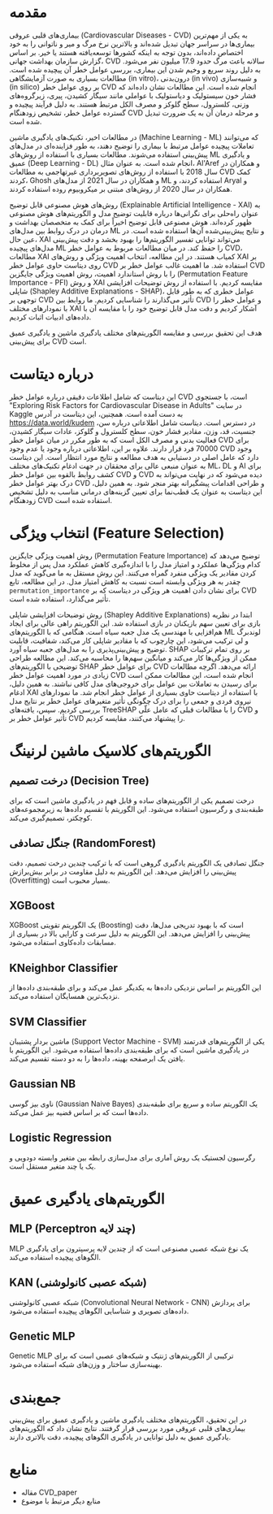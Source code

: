 # مقدمه
بیماری‌های قلبی عروقی (Cardiovascular Diseases - CVD) به یکی از مهم‌ترین بیماری‌ها در سراسر جهان تبدیل شده‌اند و بالاترین نرخ مرگ و میر و ناتوانی را به خود اختصاص داده‌اند، بدون توجه به اینکه کشورها توسعه‌یافته هستند یا خیر. بر اساس گزارش سازمان بهداشت جهانی، CVD سالانه باعث مرگ حدود 17.9 میلیون نفر می‌شود. به دلیل روند سریع و وخیم شدن این بیماری، بررسی عوامل خطر آن پیچیده شده است. مطالعات بسیاری به صورت آزمایشگاهی (in vitro)، درون‌بدنی (in vivo) و شبیه‌سازی (in silico) بر روی عوامل خطر CVD انجام شده است. این مطالعات نشان داده‌اند که فشار خون سیستولیک و دیاستولیک با عواملی مانند سیگار کشیدن، پیری، زیرگروه‌های وزنی، کلسترول، سطح گلوکز و مصرف الکل مرتبط هستند. به دلیل فرآیند پیچیده و گسترده عوامل خطر، تشخیص زودهنگام CVD و مرحله درمان آن به یک ضرورت تبدیل شده است.

در مطالعات اخیر، تکنیک‌های یادگیری ماشین (Machine Learning - ML) که می‌توانند تعاملات پیچیده عوامل مرتبط با بیماری را توضیح دهند، به طور فزاینده‌ای در مدل‌های پیش‌بینی استفاده می‌شوند. مطالعات بسیاری با استفاده از روش‌های ML و یادگیری عمیق (Deep Learning - DL) انجام شده است. به عنوان مثال، Al'Aref و همکاران در سال 2018 با استفاده از روش‌های تصویربرداری غیرتهاجمی به مطالعات CVD کمک کردند، Ghosh و همکاران در سال 2021 از مدل‌های ML استفاده کردند، و Aryal و همکاران در سال 2020 از روش‌های مبتنی بر میکروبیوم روده استفاده کردند.

روش‌های هوش مصنوعی قابل توضیح (Explainable Artificial Intelligence - XAI) به عنوان راه‌حلی برای نگرانی‌ها درباره قابلیت توضیح مدل و الگوریتم‌های هوش مصنوعی ظهور کرده‌اند. هوش مصنوعی قابل توضیح اخیراً برای کمک به متخصصان بهداشت و درمان در درک روابط بین مدل‌های ML و نتایج پیش‌بینی‌شده آن‌ها استفاده شده است. در عین حال، XAI می‌تواند توانایی تفسیر الگوریتم‌ها را بهبود بخشد و دقت پیش‌بینی مدل‌های پیچیده ML را حفظ کند. در میان مطالعات مربوط به عوامل خطر CVD، مطالعات XAI کمیاب هستند. در این مطالعه، انتخاب اهمیت ویژگی و روش‌های XAI بر روی دیتاست حاوی عوامل خطر CVD استفاده شد. ما اهمیت غالب عوامل خطر بر CVD را با روش استاندارد اهمیت، روش اهمیت ویژگی جایگزین (Permutation Feature Importance - PFI) و روش XAI مقایسه کردیم. با استفاده از روش توضیحات افزایشی شاپلی (Shapley Additive Explanations - SHAP)، عوامل خطری که به طور قابل توجهی بر CVD تأثیر می‌گذارند را شناسایی کردیم. ما روابط بین CVD و عوامل خطر را با نمودارهای مختلف XAI آشکار کردیم و دقت مدل قابل توضیح خود را با مقایسه آن با داده‌های ادبیات اثبات کردیم.

هدف این تحقیق بررسی و مقایسه الگوریتم‌های مختلف یادگیری ماشین و یادگیری عمیق برای پیش‌بینی CVD است.

# درباره دیتاست
این دیتاست که شامل اطلاعات دقیقی درباره عوامل خطر CVD است، با جستجوی "Exploring Risk Factors for Cardiovascular Disease in Adults" در سایت Kaggle به دست آمده است. همچنین، این دیتاست در آدرس https://data.world/kudem در دسترس است. دیتاست شامل اطلاعاتی درباره سن، جنسیت، قد، وزن، مقادیر فشار خون، سطح کلسترول و گلوکز، عادات سیگار کشیدن، فعالیت بدنی و مصرف الکل است که به طور مکرر در میان عوامل خطر CVD برای 70000 فرد قرار دارند. علاوه بر این، اطلاعاتی درباره وجود یا عدم وجود CVD وجود دارد که عامل اصلی در دستیابی به هدف مطالعه و نتایج مورد انتظار است. این دیتاست به عنوان منبعی عالی برای محققان در جهت ادغام تکنیک‌های مختلف ML، DL و AI برای کشف روابط بالقوه بین عوامل خطر CVD و CVD دیده می‌شود که در نهایت می‌تواند به درک بهتر عوامل خطر CVD و طراحی اقدامات پیشگیرانه بهتر منجر شود. به همین دلیل، این دیتاست به عنوان یک قطب‌نما برای تعیین گزینه‌های درمانی مناسب به دلیل تشخیص زودهنگام CVD استفاده شده است.

# انتخاب ویژگی (Feature Selection)
روش اهمیت ویژگی جایگزین (Permutation Feature Importance) توضیح می‌دهد که کدام ویژگی‌ها عملکرد و امتیاز مدل را با اندازه‌گیری کاهش عملکرد مدل پس از مخلوط کردن مقادیر یک ویژگی منفرد گمراه می‌کنند. این روش مستقل به ما می‌گوید که مدل چقدر به هر ویژگی وابسته است نسبت به کاهش امتیاز مدل. در این مطالعه، تابع `permutation_importance` برای نشان دادن اهمیت هر ویژگی در دیتاست که بر CVD تأثیر می‌گذارد، استفاده شده است.

روش توضیحات افزایشی شاپلی (Shapley Additive Explanations) ابتدا در نظریه بازی برای تعیین سهم بازیکنان در بازی استفاده شد. این الگوریتم راهی عالی برای ایجاد هم‌افزایی با مهندسی یک مدل جعبه سیاه است. هنگامی که با الگوریتم‌های ML لوندبرگ و لی ترکیب می‌شود، این چارچوب که با مقادیر شاپلی کار می‌کند، شفافیت، قابلیت توضیح و پیش‌بینی‌پذیری را به مدل‌های جعبه سیاه آورد. SHAP بر روی تمام ترکیبات ممکن از ویژگی‌ها کار می‌کند و میانگین سهم‌ها را محاسبه می‌کند. این مطالعه طراحی توضیحی با الگوریتم‌های SHAP برای عوامل خطر CVD ارائه می‌دهد. اگرچه مطالعات زیادی در مورد اهمیت عوامل خطر CVD انجام شده است، این مطالعات ممکن است برای رسیدن به تعاملات بین عوامل برای خروجی‌های مدل کافی نباشند. به همین دلیل، ادغام XAI با استفاده از دیتاست حاوی بسیاری از عوامل خطر انجام شد. ما نمودارهای نیروی فردی و جمعی را برای درک چگونگی تأثیر متغیرهای عوامل خطر بر نتایج مدل بررسی کردیم. سپس، یافته‌های TreeSHAP را با مطالعات قبلی که عامل علّی CVD و تأثیر عوامل خطر بر CVD را پیشنهاد می‌کنند، مقایسه کردیم.

# الگوریتم‌های کلاسیک ماشین لرنینگ
## درخت تصمیم (Decision Tree)
درخت تصمیم یکی از الگوریتم‌های ساده و قابل فهم در یادگیری ماشین است که برای طبقه‌بندی و رگرسیون استفاده می‌شود. این الگوریتم با تقسیم داده‌ها به زیرمجموعه‌های کوچکتر، تصمیم‌گیری می‌کند.

## جنگل تصادفی (RandomForest)
جنگل تصادفی یک الگوریتم یادگیری گروهی است که با ترکیب چندین درخت تصمیم، دقت پیش‌بینی را افزایش می‌دهد. این الگوریتم به دلیل مقاومت در برابر بیش‌برازش (Overfitting) بسیار محبوب است.

## XGBoost
XGBoost یک الگوریتم تقویتی (Boosting) است که با بهبود تدریجی مدل‌ها، دقت پیش‌بینی را افزایش می‌دهد. این الگوریتم به دلیل سرعت و کارایی بالا در بسیاری از مسابقات داده‌کاوی استفاده می‌شود.

## KNeighbor Classifier
این الگوریتم بر اساس نزدیکی داده‌ها به یکدیگر عمل می‌کند و برای طبقه‌بندی داده‌ها از نزدیک‌ترین همسایگان استفاده می‌کند.

## SVM Classifier
ماشین بردار پشتیبان (Support Vector Machine - SVM) یکی از الگوریتم‌های قدرتمند در یادگیری ماشین است که برای طبقه‌بندی داده‌ها استفاده می‌شود. این الگوریتم با یافتن یک ابرصفحه بهینه، داده‌ها را به دو دسته تقسیم می‌کند.

## Gaussian NB
ناوی بیز گوسی (Gaussian Naive Bayes) یک الگوریتم ساده و سریع برای طبقه‌بندی داده‌ها است که بر اساس قضیه بیز عمل می‌کند.

## Logistic Regression
رگرسیون لجستیک یک روش آماری برای مدل‌سازی رابطه بین متغیر وابسته دودویی و یک یا چند متغیر مستقل است.

# الگوریتم‌های یادگیری عمیق
## MLP (Perceptron چند لایه)
MLP یک نوع شبکه عصبی مصنوعی است که از چندین لایه پرسپترون برای یادگیری الگوهای پیچیده استفاده می‌کند.

## KAN (شبکه عصبی کانولوشنی)
شبکه عصبی کانولوشنی (Convolutional Neural Network - CNN) برای پردازش داده‌های تصویری و شناسایی الگوهای پیچیده استفاده می‌شود.

## Genetic MLP
Genetic MLP ترکیبی از الگوریتم‌های ژنتیک و شبکه‌های عصبی است که برای بهینه‌سازی ساختار و وزن‌های شبکه استفاده می‌شود.

# جمع‌بندی
در این تحقیق، الگوریتم‌های مختلف یادگیری ماشین و یادگیری عمیق برای پیش‌بینی بیماری‌های قلبی عروقی مورد بررسی قرار گرفتند. نتایج نشان داد که الگوریتم‌های یادگیری عمیق به دلیل توانایی در یادگیری الگوهای پیچیده، دقت بالاتری دارند.

# منابع
- مقاله CVD_paper
- منابع دیگر مرتبط با موضوع 